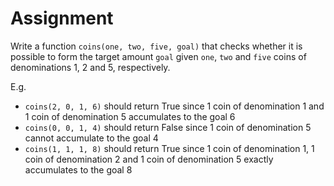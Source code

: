 # Assignment

Write a function `coins(one, two, five, goal)` that checks
whether it is possible to form the target amount `goal` given
`one`, `two` and `five` coins of denominations 1, 2 and 5, respectively.

E.g. 

* `coins(2, 0, 1, 6)` should return True since 1 coin of denomination 1 and 1 coin of denomination 5 accumulates to the goal 6
* `coins(0, 0, 1, 4)` should return False since 1 coin of denomination 5 cannot accumulate to the goal 4
* `coins(1, 1, 1, 8)` should return True since 1 coin of denomination 1, 1 coin of denomination 2 and 1 coin of denomination 5 exactly accumulates to the goal 8
